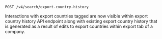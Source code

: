 `POST /v4/search/export-country-history`

Interactions with export countries tagged are now visible within export country history API endpoint along with existing export country history that is generated as a result of edits to export countries within export tab of a company.
